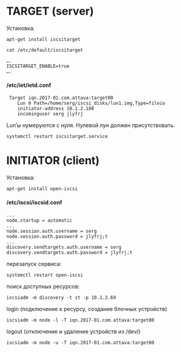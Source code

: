 # TARGET (server)

Установка:
```
apt-get install iscsitarget
```

`cat /etc/default/iscsitarget`
```
….
ISCSITARGET_ENABLE=true
….
```

#### /etc/iet/ietd.conf 
```
 Target iqn.2017-01.com.attava:target00
    Lun 0 Path=/home/serg/iscsi_disks/lun1.img,Type=fileio
    initiator-address 10.1.2.180
    incominguser serg jlyfrj
```

Lun’ы нумеруются с нуля. Нулевой лун должен присутствовать.
```
systemctl restart iscsitarget.service
```


# INITIATOR (client)

Установка:
```
apt-get install open-iscsi
```

#### /etc/iscsi/iscsid.conf
```
...
node.startup = automatic
...
node.session.auth.username = serg
node.session.auth.password = jlyfrj;t
...
discovery.sendtargets.auth.username = serg
discovery.sendtargets.auth.password = jlyfrj;t
```

перезапуск сервиса:
```
systemctl restart open-iscsi
```

поиск доступных ресурсов:
```
iscsiadm -m discovery -t st -p 10.1.2.69
```

login (подключение к ресурсу, создание блочных устройств)
```
iscsiadm -m node -l -T iqn.2017-01.com.attava:target00
```

logout (отключение и удаление устройств из /dev/)
```
iscsiadm -m node -u -T iqn.2017-01.com.attava:target00
```